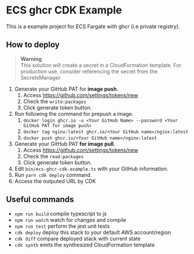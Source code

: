 # ECS ghcr CDK Example

This is a example project for ECS Fargate with ghcr (i.e private registry).

## How to deploy

> **Warning**  
> This solution will create a secret in a CloudFormation template.
> For production use, consider referencing the secret from the SecretsManager.

1. Generate your GitHub PAT for **image push**.
   1. Access https://github.com/settings/tokens/new
   1. Check the `write:packages`
   1. Click generate token button.
1. Run following the command for prepush a image.
   1. `docker login ghcr.io -u <Your GitHub Name> --password <Your GitHub PAT for image push>`
   1. `docker tag nginx:latest ghcr.io/<Your GitHub name>/nginx:latest`
   1. `docker push ghcr.io/<Your GitHub name>/nginx:latest`
1. Generate your GitHub PAT **for image pull**.
   1. Access https://github.com/settings/tokens/new
   1. Check the `read:packages`
   1. Click generate token button.
1. Edit `bin/ecs-ghcr-cdk-example.ts` with your GitHub information.
1. Run `yarn cdk deploy` command.
1. Access the outputed URL by CDK

## Useful commands

- `npm run build` compile typescript to js
- `npm run watch` watch for changes and compile
- `npm run test` perform the jest unit tests
- `cdk deploy` deploy this stack to your default AWS account/region
- `cdk diff` compare deployed stack with current state
- `cdk synth` emits the synthesized CloudFormation template
